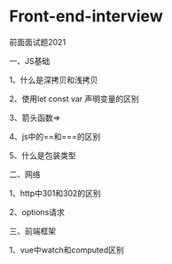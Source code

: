 # Front-end-interview
前面面试题2021

一、JS基础

1、什么是深拷贝和浅拷贝

2、使用let const var 声明变量的区别

3、箭头函数=>

4、js中的==和===的区别

5、什么是包装类型



二、网络

1、http中301和302的区别

2、options请求



三、前端框架

1、vue中watch和computed区别
